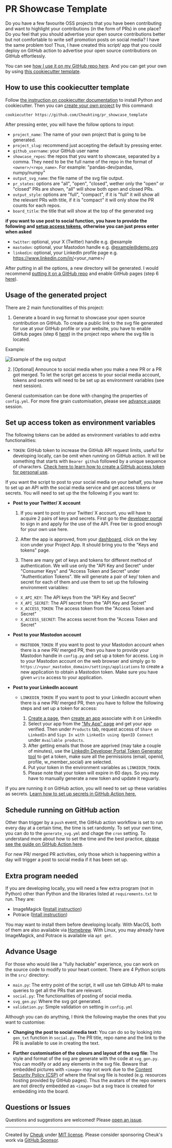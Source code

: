 # PR Showcase Template

Do you have a few favourite OSS projects that you have been contributing and want to highlight your contributions (in the form of PRs) in one place? Do you feel that you should advertise your open source contributions better but not comfortable to write self promotion posts on social media? I have the same problem too! Thus, I have created this script/ app that you could deploy on GitHub action to advertise your open source contributions on GitHub effortlessly.

You can see [how I use it on my GitHub repo here](https://github.com/Cheukting/contribution-board). And you can get your own by using [this cookiecutter template](https://github.com/Cheukting/pr_showcase_template).

## How to use this cookiecutter template

Follow [the instruction on cookiecutter documentation](https://cookiecutter.readthedocs.io/en/stable/installation.html) to install Python and cookiecutter. Then you can [create your own project](https://cookiecutter.readthedocs.io/en/stable/usage.html#works-directly-with-git-and-hg-mercurial-repos-too) by this command:

`cookiecutter https://github.com/Cheukting/pr_showcase_template`

After pressing enter, you will have the follow options to input:

- `project_name`: The name of your own project that is going to be generated.
- `project_slug`: recommend just accepting the default by pressing enter.
- `github_username`: your GitHub user name
- `showcase_repos`: the repos that you want to showcase, separated by a comma. They need to be the full name of the repo in the format of `<owner>/<repo_name>`. For example: "pandas-dev/pandas, numpy/numpy"
- `output_svg_name`: the file name of the svg file output.
- `pr_states`: options are "all", "open", "closed", wether only the "open" or "closed" PRs are shown, "all" will show both open and closed PRs.
- `output_style`: options are "full", "compact", if it is "full" it will show all the relevant PRs with title, if it is "compact" it will only show the PR counts for each repos.
- `board_title`: the title that will show at the top of the generated svg

**if you want to use post to social function, you have to provide the following and [setup access tokens](#set-up-access-token-as-environment-variables), otherwise you can just press enter when asked**

- `twitter`: optional, your X (Twitter) handle e.g. @example
- `mastodon`: optional, your Mastodon handle e.g. @example@demo.org
- `linkedin`: optional, your LinkedIn profile page e.g. https://www.linkedin.com/in/<your_name>/

After putting in all the options, a new directory will be generated. I would recommend [putting it on a GitHub repo](https://docs.github.com/en/migrations/importing-source-code/using-the-command-line-to-import-source-code/adding-locally-hosted-code-to-github) and enable GitHub pages (step 6 [here](https://docs.github.com/en/pages/quickstart#creating-your-website)).

## Usage of the generated project

There are 2 main functionalities of this project:

1. Generate a board in svg format to showcase your open source contribution on GitHub. To create a public link to the svg file generated for use at your GitHub profile or your website, you have to enable GitHub pages (step 6 [here](https://docs.github.com/en/pages/quickstart#creating-your-website)) in the project repo where the svg file is located.

Example:

![Example of the svg output](https://cheuk.dev/contribution-board/output.svg)

2. [Optional] Announce to social media when you make a new PR or a PR got merged. To let the script get access to your social media account, tokens and secrets will need to be set up as environment variables (see next session).

General customisation can be done with changing the properties of `config.yml`. For more fine grain customisation, please see [advance usage](#advance-usage) session.

## Set up access token as environment variables

The following tokens can be added as environment variables to add extra functionalities:

- `TOKEN`: GitHub token to increase the GitHub API request limits, useful for developing locally, can be omit when running on GitHub action. It will be something that starts with `Bearer github` followed by a unique sequence of characters. [Check here to learn how to create a GitHub access token for personal use](https://docs.github.com/en/authentication/keeping-your-account-and-data-secure/managing-your-personal-access-tokens).

If you want the script to post to your social media on your behalf, you have to set up an API with the social media service and get access tokens or secrets. You will need to set up the the following if you want to:

- **Post to your Twitter/ X account**

  1. If you want to post to your Twitter/ X account, you will have to acquire 2 pairs of keys and secrets. First go to the [developer portal](https://developer.twitter.com/) to sign in and apply for the use of the API. Free tier is good enough for your own use here.

  2. After the app is approved, from your [dashboard](https://developer.x.com/en/portal/dashboard), click on the key icon under your Project App. It should bring you to the "Keys and tokens" page.

  3. There are many get of keys and tokens for different method of authentication. We will use only the "API Key and Secret" under "Consumer Keys" and "Access Token and Secret" under "Authentication Tokens". We will generate a pair of key/ token and secret for each of them and use them to set up the following environment variables:

  - `X_API_KEY`: The API keys from the "API Key and Secret"
  - `X_API_SECRET`: The API secret from the "API Key and Secret"
  - `X_ACCESS_TOKEN`: The access token from the "Access Token and Secret"
  - `X_ACCESS_SECRET`: The access secret from the "Access Token and Secret"

- **Post to your Mastodon account**

  - `MASTODON_TOKEN`: If you want to post to your Mastodon account when there is a new PR/ merged PR, then you have to provide your Mastodon handle in `config.py` and set up a token for access. Log in to your Mastodon account on the web browser and simply go to `https://<your_mastodon_domain>/settings/applications` to create a new application to obtain a Mastodon token. Make sure you have given `write` access to your application.

- **Post to your LinkedIn account**

  - `LINKEDIN_TOKEN`: If you want to post to your LinkedIn account when there is a new PR/ merged PR, then you have to follow the following steps and set up a token for access:

    1. [Create a page](https://www.linkedin.com/company/setup/new/), then [create an app](https://www.linkedin.com/developers/apps) associate with it on LinkedIn
    2. Select your app from the ["My App" page](https://www.linkedin.com/developers/apps) and get your app verified. Then under `Products` tab, request access of `Share on LinkedIn` and `Sign In with LinkedIn using OpenID Connect` under `Available products`.
    3. After getting emails that those are apprived (may take a couple of minutes), use the [LinkedIn Developer Portal Token Generator tool](https://www.linkedin.com/developers/tools/oauth/token-generator) to get a token, make sure all the permissions (email, openid, profile, w_member_social) are selected.
    4. Put your token in the environment variables as `LINKEDIN_TOKEN`.
    5. Please note that your token will expire in 60 days. So you may have to manually generate a new token and update it reguarly.

If you are running it on GitHub action, you will need to set up these variables as secrets. [Learn how to set up secrets in GitHub Action here.](https://docs.github.com/en/actions/security-for-github-actions/security-guides/using-secrets-in-github-actions#creating-secrets-for-a-repository)

## Schedule running on GitHub action

Other than trigger by a `push` event, the GitHub action workflow is set to run every day at a certain time, the time is set randomly. To set your own time, you can do to the `generate_svg.yml` and chage the `cron` setting. To understand more about how to set the time and the best practice, [please see the guide on GitHub Action here](https://docs.github.com/en/actions/writing-workflows/choosing-when-your-workflow-runs/events-that-trigger-workflows#schedule).

For new PR/ merged PR activities, only those which is happening within a day will trigger a post to social media if it has been set up.

## Extra program needed

If you are developing locally, you will need a few extra program (not in Python) other than Python and the libraries listed at `requirements.txt` to run. They are:

- ImageMagick ([Install instruction](https://imagemagick.org/script/download.php))
- Potrace ([Intall instruction](https://potrace.sourceforge.net/#downloading))

You may want to install them before developing locally. With MacOS, both of them are also available via [Homebrew](https://brew.sh/). With Linux, you may already have ImageMagick, and Potrace is available via `apt get`.

## Advance Usage

For those who would like a "fully hackable" experience, you can work on the source code to modify to your heart content. There are 4 Python scripts in the `src/` directory:

- `main.py`: The entry point of the script, it will use teh GitHub API to make queries to get all the PRs that are relevant.
- `social.py`: The functionalities of posting of social media.
- `svg_gen.py`: Where the svg got generated.
- `validation.py`: Simple validation on setting in `config.yml`

Although you can do anything, I think the following maybe the ones that you want to customise:

- **Changing the post to social media text**: You can do so by looking into `gen_txt` function in `social.py`. The PR title, repo name and the link to the PR is available to use in creating the text.

- **Further customisation of the colours and layout of the svg file**: The style and format of the svg are generate with the code at `svg_gen.py`. You can modify or add any elements in the svg file. Beware that embedded pictures with `<image>` may not work due to the [Content Security Policy (CSP)](https://developer.mozilla.org/en-US/docs/Web/HTTP/CSP) of where the final svg file is hosted (e.g. resources hosting provided by GitHub pages). Thus the avatars of the repo owners are not directly embedded as `<image>` but a svg trace is created for embedding into the board.

## Questions or Issues

Questions and suggestions are welcomed! Please [open an issue](https://github.com/Cheukting/pr_showcase_template/issues).

---

Created by [Cheuk](https://github.com/Cheukting) under [MIT license](https://opensource.org/license/mit). Please consider sponsoring Cheuk's work via [GitHub Sponsor](https://github.com/sponsors/Cheukting).
